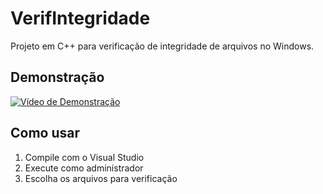 # VerifIntegridade

Projeto em C++ para verificação de integridade de arquivos no Windows.

## Demonstração

[![Vídeo de Demonstração](https://img.youtube.com/vi/ID_DO_VIDEO/hqdefault.jpg)](https://www.youtube.com/watch?v=ID_DO_VIDEO)

## Como usar

1. Compile com o Visual Studio
2. Execute como administrador
3. Escolha os arquivos para verificação